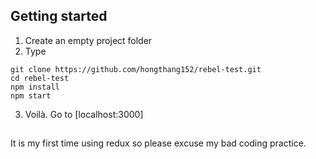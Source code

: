 ## Getting started

1) Create an empty project folder
2) Type
```
git clone https://github.com/hongthang152/rebel-test.git
cd rebel-test
npm install
npm start
```
3) Voilà. Go to [localhost:3000]

##
It is my first time using redux so please excuse my bad coding practice.

